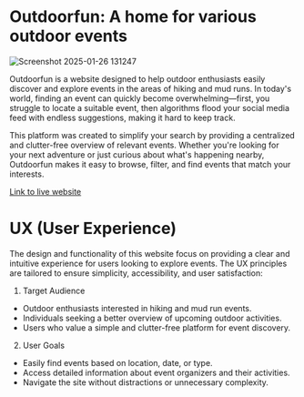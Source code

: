 # Outdoorfun: A home for various outdoor events

![Screenshot 2025-01-26 131247](https://github.com/user-attachments/assets/0f1456dd-3fa2-476a-93ec-7a6db253b71c)

Outdoorfun is a website designed to help outdoor enthusiasts easily discover and explore events in the areas of hiking and mud runs. In today's world, finding an event can quickly become overwhelming—first, you struggle to locate a suitable event, then algorithms flood your social media feed with endless suggestions, making it hard to keep track.

This platform was created to simplify your search by providing a centralized and clutter-free overview of relevant events. Whether you're looking for your next adventure or just curious about what's happening nearby, Outdoorfun makes it easy to browse, filter, and find events that match your interests.

[Link to live website](https://outdoorfun-e7358f3cd44a.herokuapp.com/)

# UX (User Experience)
The design and functionality of this website focus on providing a clear and intuitive experience for users looking to explore events. The UX principles are tailored to ensure simplicity, accessibility, and user satisfaction:

1. Target Audience
- Outdoor enthusiasts interested in hiking and mud run events.
- Individuals seeking a better overview of upcoming outdoor activities.
- Users who value a simple and clutter-free platform for event discovery.
2. User Goals
- Easily find events based on location, date, or type.
- Access detailed information about event organizers and their activities.
- Navigate the site without distractions or unnecessary complexity.
